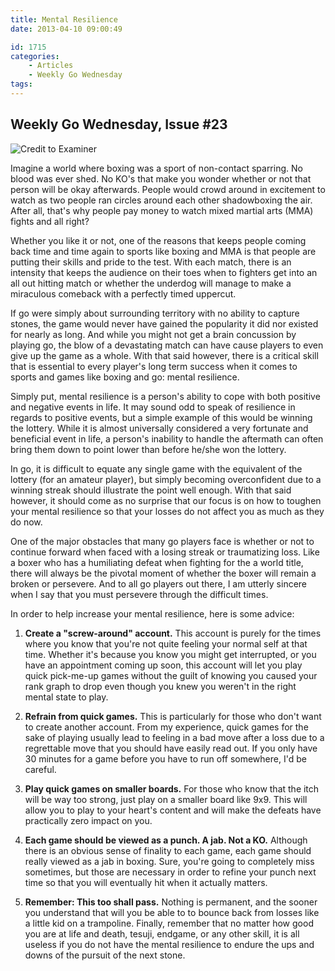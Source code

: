 ```yaml
---
title: Mental Resilience
date: 2013-04-10 09:00:49

id: 1715
categories:
	- Articles
	- Weekly Go Wednesday
tags:
---
```


## Weekly Go Wednesday, Issue #23

![Credit to Examiner](/images/2013/04/wgw23.jpg)

Imagine a world where boxing was a sport of non-contact sparring. No blood was ever shed. No KO's that make you wonder whether or not that person will be okay afterwards. People would crowd around in excitement to watch as two people ran circles around each other shadowboxing the air. After all, that's why people pay money to watch mixed martial arts (MMA) fights and all right?

Whether you like it or not, one of the reasons that keeps people coming back time and time again to sports like boxing and MMA is that people are putting their skills and pride to the test. With each match, there is an intensity that keeps the audience on their toes when to fighters get into an all out hitting match or whether the underdog will manage to make a miraculous comeback with a perfectly timed uppercut.

If go were simply about surrounding territory with no ability to capture stones, the game would never have gained the popularity it did nor existed for nearly as long. And while you might not get a brain concussion by playing go, the blow of a devastating match can have cause players to even give up the game as a whole. With that said however, there is a critical skill that is essential to every player's long term success when it comes to sports and games like boxing and go: mental resilience.

<!--more-->

Simply put, mental resilience is a person's ability to cope with both positive and negative events in life. It may sound odd to speak of resilience in regards to positive events, but a simple example of this would be winning the lottery. While it is almost universally considered a very fortunate and beneficial event in life, a person's inability to handle the aftermath can often bring them down to point lower than before he/she won the lottery.

In go, it is difficult to equate any single game with the equivalent of the lottery (for an amateur player), but simply becoming overconfident due to a winning streak should illustrate the point well enough. With that said however, it should come as no surprise that our focus is on how to toughen your mental resilience so that your losses do not affect you as much as they do now.

One of the major obstacles that many go players face is whether or not to continue forward when faced with a losing streak or traumatizing loss. Like a boxer who has a humiliating defeat when fighting for the a world title, there will always be the pivotal moment of whether the boxer will remain a broken or persevere. And to all go players out there, I am utterly sincere when I say that you must persevere through the difficult times.

In order to help increase your mental resilience, here is some advice:

1.  **Create a "screw-around" account.** This account is purely for the times where you know that you're not quite feeling your normal self at that time. Whether it's because you know you might get interrupted, or you have an appointment coming up soon, this account will let you play quick pick-me-up games without the guilt of knowing you caused your rank graph to drop even though you knew you weren't in the right mental state to play.

2.  **Refrain from quick games.** This is particularly for those who don't want to create another account. From my experience, quick games for the sake of playing usually lead to feeling in a bad move after a loss due to a regrettable move that you should have easily read out. If you only have 30 minutes for a game before you have to run off somewhere, I'd be careful.

3.  **Play quick games on smaller boards.** For those who know that the itch will be way too strong, just play on a smaller board like 9x9. This will allow you to play to your heart's content and will make the defeats have practically zero impact on you.

4.  **Each game should be viewed as a punch. A jab. Not a KO.** Although there is an obvious sense of finality to each game, each game should really viewed as a jab in boxing. Sure, you're going to completely miss sometimes, but those are necessary in order to refine your punch next time so that you will eventually hit when it actually matters.

5.  **Remember: This too shall pass.** Nothing is permanent, and the sooner you understand that will you be able to to bounce back from losses like a little kid on a trampoline.
Finally, remember that no matter how good you are at life and death, tesuji, endgame, or any other skill, it is all useless if you do not have the mental resilience to endure the ups and downs of the pursuit of the next stone.
